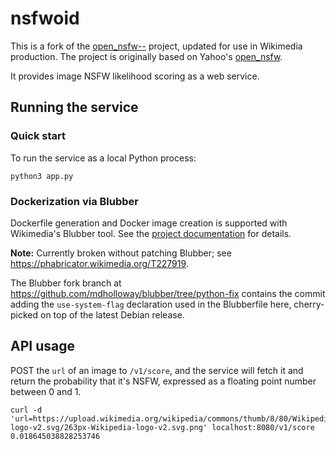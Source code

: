 # nsfwoid

This is a fork of the [open_nsfw--][] project, updated for use in Wikimedia production. The project is originally based on Yahoo's [open_nsfw][].

It provides image NSFW likelihood scoring as a web service.

## Running the service

### Quick start
To run the service as a local Python process:
```
python3 app.py
```

### Dockerization via Blubber

Dockerfile generation and Docker image creation is supported with Wikimedia's Blubber tool. See the [project documentation][Blubber] for details.

**Note:** Currently broken without patching Blubber; see https://phabricator.wikimedia.org/T227919.

The Blubber fork branch at https://github.com/mdholloway/blubber/tree/python-fix contains the commit adding the `use-system-flag` declaration used in the Blubberfile here, cherry-picked on top of the latest Debian release.

## API usage

POST the `url` of an image to `/v1/score`, and the service will fetch it and return the probability that it's NSFW, expressed as a floating point number between 0 and 1.

``` shell
curl -d 'url=https://upload.wikimedia.org/wikipedia/commons/thumb/8/80/Wikipedia-logo-v2.svg/263px-Wikipedia-logo-v2.svg.png' localhost:8080/v1/score
0.018645038828253746
```

[open_nsfw--]: https://github.com/rahiel/open_nsfw--
[open_nsfw]: https://github.com/yahoo/open_nsfw
[docker]: https://docs.docker.com/engine/installation/
[dpkg]: https://packages.debian.org/sid/docker.io
[Blubber]: https://wikitech.wikimedia.org/wiki/Blubber
